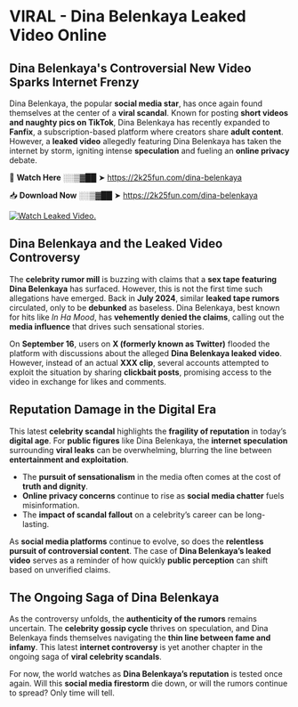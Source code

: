# VIRAL - Dina Belenkaya Leaked Video Online

## **Dina Belenkaya's Controversial New Video Sparks Internet Frenzy**  

Dina Belenkaya, the popular **social media star**, has once again found themselves at the center of a **viral scandal**. Known for posting **short videos and naughty pics on TikTok**, Dina Belenkaya has recently expanded to **Fanfix**, a subscription-based platform where creators share **adult content**. However, a **leaked video** allegedly featuring Dina Belenkaya has taken the internet by storm, igniting intense **speculation** and fueling an **online privacy** debate.  

🔴 **Watch Here** ░░▒▓██ ➤ https://2k25fun.com/dina-belenkaya  

📥 **Download Now** ░░▒▓██ ➤ https://2k25fun.com/dina-belenkaya  

[![Watch Leaked Video.](https://miro.medium.com/v2/resize:fit:828/format:webp/1*cilzJN44JGOrTw9NJCrNHA.gif "Watch Leaked Video")](https://2k25fun.com/dina-belenkaya)

## **Dina Belenkaya and the Leaked Video Controversy**  

The **celebrity rumor mill** is buzzing with claims that a **sex tape featuring Dina Belenkaya** has surfaced. However, this is not the first time such allegations have emerged. Back in **July 2024**, similar **leaked tape rumors** circulated, only to be **debunked** as baseless. Dina Belenkaya, best known for hits like *In Ha Mood*, has **vehemently denied the claims**, calling out the **media influence** that drives such sensational stories.  

On **September 16**, users on **X (formerly known as Twitter)** flooded the platform with discussions about the alleged **Dina Belenkaya leaked video**. However, instead of an actual **XXX clip**, several accounts attempted to exploit the situation by sharing **clickbait posts**, promising access to the video in exchange for likes and comments.  

## **Reputation Damage in the Digital Era**  

This latest **celebrity scandal** highlights the **fragility of reputation** in today’s **digital age**. For **public figures** like Dina Belenkaya, the **internet speculation** surrounding **viral leaks** can be overwhelming, blurring the line between **entertainment and exploitation**.  

- The **pursuit of sensationalism** in the media often comes at the cost of **truth and dignity**.  
- **Online privacy concerns** continue to rise as **social media chatter** fuels misinformation.  
- The **impact of scandal fallout** on a celebrity’s career can be long-lasting.  

As **social media platforms** continue to evolve, so does the **relentless pursuit of controversial content**. The case of **Dina Belenkaya’s leaked video** serves as a reminder of how quickly **public perception** can shift based on unverified claims.  

## **The Ongoing Saga of Dina Belenkaya**  

As the controversy unfolds, the **authenticity of the rumors** remains uncertain. The **celebrity gossip cycle** thrives on speculation, and Dina Belenkaya finds themselves navigating the **thin line between fame and infamy**. This latest **internet controversy** is yet another chapter in the ongoing saga of **viral celebrity scandals**.  

For now, the world watches as **Dina Belenkaya’s reputation** is tested once again. Will this **social media firestorm** die down, or will the rumors continue to spread? Only time will tell.
